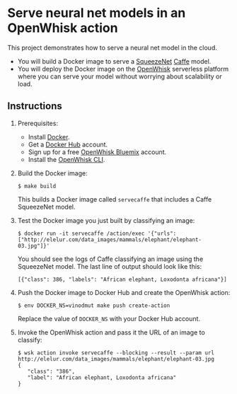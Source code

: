 # Serve neural net models in an OpenWhisk action

This project demonstrates how to serve a neural net model in the cloud.

- You will build a Docker image to serve a [SqueezeNet](https://github.com/DeepScale/SqueezeNet) [Caffe](http://caffe.berkeleyvision.org/) model.
- You will deploy the Docker image on the [OpenWhisk](https://github.com/openwhisk/openwhisk) serverless platform where you can serve your model without worrying about scalability or load.

## Instructions

1. Prerequisites:
   - Install [Docker](https://docs.docker.com/engine/getstarted/step_one/).
   - Get a [Docker Hub](https://hub.docker.com/) account.
   - Sign up for a free [OpenWhisk Bluemix](https://console.ng.bluemix.net/openwhisk/) account.
   - Install the [OpenWhisk CLI](https://console.ng.bluemix.net/openwhisk/learn/cli).

1. Build the Docker image:
   ```
   $ make build
   ```

   This builds a Docker image called `servecaffe` that includes a Caffe SqueezeNet model.

1. Test the Docker image you just built by classifying an image:
   ```
   $ docker run -it servecaffe /action/exec '{"urls":["http://elelur.com/data_images/mammals/elephant/elephant-03.jpg"]}'
   ```

   You should see the logs of Caffe classifying an image using the SqueezeNet model. The last line of output should look like this:
   ```
   [{"class": 386, "labels": "African elephant, Loxodonta africana"}]
   ```

1. Push the Docker image to Docker Hub and create the OpenWhisk action:
   ```
   $ env DOCKER_NS=vinodmut make push create-action
   ```
   Replace the value of `DOCKER_NS` with your Docker Hub account.


1. Invoke the OpenWhisk action and pass it the URL of an image to classify:
   ```
   $ wsk action invoke servecaffe --blocking --result --param url http://elelur.com/data_images/mammals/elephant/elephant-03.jpg
   {
      "class": "386",
      "label": "African elephant, Loxodonta africana"
   }
   ```

